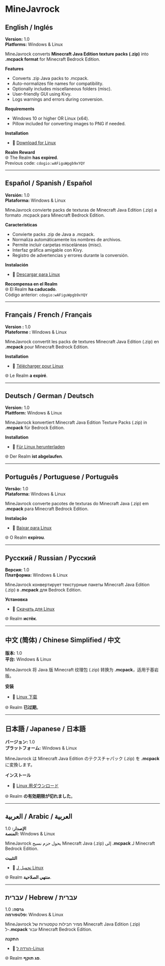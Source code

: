 # MineJavrock

## English / Inglés

**Version:** 1.0  
**Platforms:** Windows & Linux  

MineJavrock converts **Minecraft Java Edition texture packs (.zip)** into **.mcpack format** for Minecraft Bedrock Edition.  

**Features**  
- Converts .zip Java packs to .mcpack.  
- Auto-normalizes file names for compatibility.  
- Optionally includes miscellaneous folders (misc).  
- User-friendly GUI using Kivy.  
- Logs warnings and errors during conversion.  

**Requirements**  
- Windows 10 or higher OR Linux (x64).  
- Pillow included for converting images to PNG if needed.  

**Installation**  
- 🐧 [Download for Linux](https://tinyurl.com/ydu88c6x)  

**Realm Reward**  
🌐 The Realm **has expired**.  
Previous code: `cdogio:wAFiguWpgb9xYQY`  

---

## Español / Spanish / Español

**Versión:** 1.0  
**Plataforma:** Windows & Linux  

MineJavrock convierte packs de texturas de Minecraft Java Edition (.zip) a formato .mcpack para Minecraft Bedrock Edition.  

**Características**  
- Convierte packs .zip de Java a .mcpack.  
- Normaliza automáticamente los nombres de archivos.  
- Permite incluir carpetas misceláneas (misc).  
- Interfaz gráfica amigable con Kivy.  
- Registro de advertencias y errores durante la conversión.  

**Instalación**  
- 🐧 [Descargar para Linux](https://tinyurl.com/ydu88c6x)  

**Recompensa en el Realm**  
🌐 El Realm **ha caducado**.  
Código anterior: `cdogio:wAFiguWpgb9xYQY`  

---

## Français / French / Français

**Version :** 1.0  
**Plateforme :** Windows & Linux  

MineJavrock convertit les packs de textures Minecraft Java Edition (.zip) en **.mcpack** pour Minecraft Bedrock Edition.  

**Installation**  
- 🐧 [Télécharger pour Linux](https://tinyurl.com/ydu88c6x)  

🌐 Le Realm **a expiré**.  

---

## Deutsch / German / Deutsch

**Version:** 1.0  
**Plattform:** Windows & Linux  

MineJavrock konvertiert Minecraft Java Edition Texture Packs (.zip) in **.mcpack** für Bedrock Edition.  

**Installation**  
- 🐧 [Für Linux herunterladen](https://tinyurl.com/ydu88c6x)  

🌐 Der Realm **ist abgelaufen**.  

---

## Português / Portuguese / Português

**Versão:** 1.0  
**Plataforma:** Windows & Linux  

MineJavrock converte pacotes de texturas do Minecraft Java (.zip) em **.mcpack** para Minecraft Bedrock Edition.  

**Instalação**  
- 🐧 [Baixar para Linux](https://tinyurl.com/ydu88c6x)  

🌐 O Realm **expirou**.  

---

## Русский / Russian / Русский

**Версия:** 1.0  
**Платформа:** Windows & Linux  

MineJavrock конвертирует текстурные пакеты Minecraft Java Edition (.zip) в **.mcpack** для Bedrock Edition.  

**Установка**  
- 🐧 [Скачать для Linux](https://tinyurl.com/ydu88c6x)  

🌐 Realm **истёк**.  

---

## 中文 (简体) / Chinese Simplified / 中文

**版本:** 1.0  
**平台:** Windows & Linux  

MineJavrock 将 Java 版 Minecraft 纹理包 (.zip) 转换为 **.mcpack**，适用于基岩版。  

**安装**  
- 🐧 [Linux 下载](https://tinyurl.com/ydu88c6x)  

🌐 Realm **已过期**。  

---

## 日本語 / Japanese / 日本語

**バージョン:** 1.0  
**プラットフォーム:** Windows & Linux  

MineJavrock は Minecraft Java Edition のテクスチャパック (.zip) を **.mcpack** に変換します。  

**インストール**  
- 🐧 [Linux 用ダウンロード](https://tinyurl.com/ydu88c6x)  

🌐 Realm **の有効期限が切れました**。  

---

## العربية / Arabic / العربية

**الإصدار:** 1.0  
**المنصة:** Windows & Linux  

MineJavrock يحول حزم نسيج Minecraft Java (.zip) إلى **.mcpack** لـ Minecraft Bedrock Edition.  

**التثبيت**  
- 🐧 [تحميل لـ Linux](https://tinyurl.com/ydu88c6x)  

🌐 Realm **منتهي الصلاحية**.  

---

## עברית / Hebrew / עברית

**גרסה:** 1.0  
**פלטפורמה:** Windows & Linux  

MineJavrock ממיר חבילות טקסטורות של Minecraft Java Edition (.zip) ל-**.mcpack** עבור Minecraft Bedrock Edition.  

**התקנה**  
- 🐧 [הורדה ל-Linux](https://tinyurl.com/ydu88c6x)  

🌐 Realm **פג תוקף**.  
